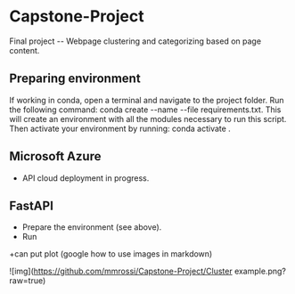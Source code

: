 # Capstone-Project
Final project -- Webpage clustering and categorizing based on page content.

## Preparing environment
If working in conda, open a terminal and navigate to the project folder. Run the following command: conda create --name <your-env-name> --file requirements.txt. This will create an environment with all the modules necessary to run this script. 
Then activate your environment by running: conda activate <your-env-name>.

## Microsoft Azure
+ API cloud deployment in progress.

## FastAPI
+ Prepare the environment (see above).
+ Run 

+can put plot (google how to use images in markdown) 

![img](https://github.com/mmrossi/Capstone-Project/Cluster example.png?raw=true)